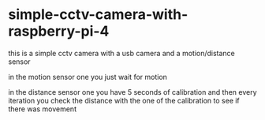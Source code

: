 # simple-cctv-camera-with-raspberry-pi-4

this is a simple cctv camera with a usb camera and a motion/distance sensor

in the motion sensor one you just wait for motion

in the distance sensor one you have 5 seconds of calibration and then every iteration you check the distance with the one of the calibration to see if there was movement
